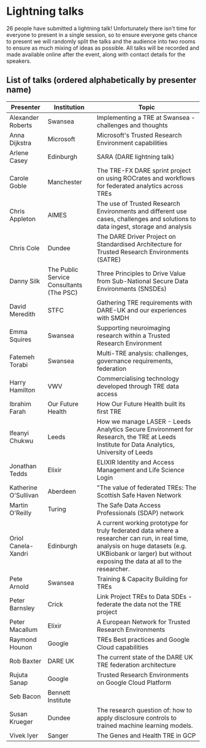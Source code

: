 # Lightning talks

26 people have submitted a lightning talk!
Unfortunately there isn't time for everyone to present in a single session, so to ensure everyone gets chance to present we will randomly split the talks and the audience into two rooms to ensure as much mixing of ideas as possible.
All talks will be recorded and made available online after the event, along with contact details for the speakers.

## List of talks (ordered alphabetically by presenter name)

| Presenter            | Institution                              | Topic                                                                                                                                                                                                       |
| -------------------- | ---------------------------------------- | ----------------------------------------------------------------------------------------------------------------------------------------------------------------------------------------------------------- |
| Alexander Roberts    | Swansea                                  | Implementing a TRE at Swansea - challenges and thoughts                                                                                                                                                     |
| Anna Dijkstra        | Microsoft                                | Microsoft's Trusted Research Environment capabilities                                                                                                                                                       |
| Arlene Casey         | Edinburgh                                | SARA (DARE lightning talk)                                                                                                                                                                                  |
| Carole Goble         | Manchester                               | The TRE-FX DARE sprint project on using ROCrates and workflows for federated analytics across TREs                                                                                                          |
| Chris Appleton       | AIMES                                    | The use of Trusted Research Environments and different use cases, challenges and solutions to data ingest, storage and analysis                                                                             |
| Chris Cole           | Dundee                                   | The DARE Driver Project on Standardised Architecture for Trusted Research Environments (SATRE)                                                                                                              |
| Danny Silk           | The Public Service Consultants (The PSC) | Three Principles to Drive Value from Sub-National Secure Data Environments (SNSDEs)                                                                                                                         |
| David Meredith       | STFC                                     | Gathering TRE requirements with DARE-UK and our experiences with SMDH                                                                                                                                       |
| Emma Squires         | Swansea                                  | Supporting neuroimaging research within a Trusted Research Environment                                                                                                                                      |
| Fatemeh Torabi       | Swansea                                  | Multi-TRE analysis: challenges, governance requirements, federation                                                                                                                                         |
| Harry Hamilton       | VWV                                      | Commercialising technology developed through TRE data access                                                                                                                                                |
| Ibrahim Farah        | Our Future Health                        | How Our Future Health built its first TRE                                                                                                                                                                   |
| Ifeanyi Chukwu       | Leeds                                    | How we manage LASER - Leeds Analytics Secure Environment for Research, the TRE at Leeds Institute for Data Analytics, University of Leeds                                                                   |
| Jonathan Tedds       | Elixir                                   | ELIXIR Identity and Access Management and Life Science Login                                                                                                                                                |
| Katherine O'Sullivan | Aberdeen                                 | "The value of federated TREs: The Scottish Safe Haven Network                                                                                                                                               |
| Martin O'Reilly      | Turing                                   | The Safe Data Access Professionals (SDAP) network                                                                                                                                                           |
| Oriol Canela-Xandri  | Edinburgh                                | A current working prototype for truly federated data where a researcher can run, in real time, analysis on huge datasets (e.g. UKBiobank or larger) but without exposing the data at all to the researcher. |
| Pete Arnold          | Swansea                                  | Training & Capacity Building for TREs                                                                                                                                                                       |
| Peter Barnsley       | Crick                                    | Link Project TREs to Data SDEs - federate the data not the TRE project                                                                                                                                      |
| Peter Macallum       | Elixir                                   | A European Network for Trusted Research Environments                                                                                                                                                        |
| Raymond Hounon       | Google                                   | TREs Best practices and Google Cloud capabilities                                                                                                                                                           |
| Rob Baxter           | DARE UK                                  | The current state of the DARE UK TRE federation architecture                                                                                                                                                |
| Rujuta Sanap         | Google                                   | Trusted Research Environments on Google Cloud Platform                                                                                                                                                      |
| Seb Bacon            | Bennett Institute                        |                                                                                                                                                                                                             |
| Susan Krueger        | Dundee                                   | The research question of: how to apply disclosure controls to trained machine learning models.                                                                                                              |
| Vivek Iyer           | Sanger                                   | The Genes and Health TRE in GCP                                                                                                                                                                             |
